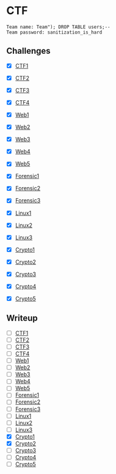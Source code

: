 # CTF
```
Team name: Team"); DROP TABLE users;--
Team password: sanitization_is_hard
```

## Challenges

- [x] [CTF1](ctf1/README.md)
- [x] [CTF2](ctf2/README.md)
- [x] [CTF3](ctf3/README.md)
- [x] [CTF4](ctf4/README.md)
- [x] [Web1](web1/README.md)
- [x] [Web2](web2/README.md)
- [x] [Web3](web3/README.md)
- [x] [Web4](web4/README.md)
- [x] [Web5](web5/README.md)
- [x] [Forensic1](forensic1/README.md)
- [x] [Forensic2](forensic2/README.md)
- [x] [Forensic3](forensic3/README.md)
- [x] [Linux1](linux1/README.md)
- [x] [Linux2](linux2/README.md)
- [x] [Linux3](linux3/README.md)
- [x] [Crypto1](crypto1/README.md)
- [x] [Crypto2](crypto2/README.md)
- [x] [Crypto3](crypto3/README.md)
- [x] [Crypto4](crypto4/README.md)
- [x] [Crypto5](crypto5/README.md)


## Writeup

- [ ] [CTF1](ctf1/WRITEUP.md)
- [ ] [CTF2](ctf2/WRITEUP.md)
- [ ] [CTF3](ctf3/WRITEUP.md)
- [ ] [CTF4](ctf4/WRITEUP.md)
- [ ] [Web1](web1/WRITEUP.md)
- [ ] [Web2](web2/WRITEUP.md)
- [ ] [Web3](web3/WRITEUP.md)
- [ ] [Web4](web4/WRITEUP.md)
- [ ] [Web5](web5/WRITEUP.md)
- [ ] [Forensic1](forensic1/WRITEUP.md)
- [ ] [Forensic2](forensic2/WRITEUP.md)
- [ ] [Forensic3](forensic3/WRITEUP.md)
- [ ] [Linux1](linux1/WRITEUP.md)
- [ ] [Linux2](linux2/WRITEUP.md)
- [ ] [Linux3](linux3/WRITEUP.md)
- [x] [Crypto1](crypto1/WRITEUP.md)
- [x] [Crypto2](crypto2/WRITEUP.md)
- [ ] [Crypto3](crypto3/WRITEUP.md)
- [ ] [Crypto4](crypto4/WRITEUP.md)
- [ ] [Crypto5](crypto5/WRITEUP.md)